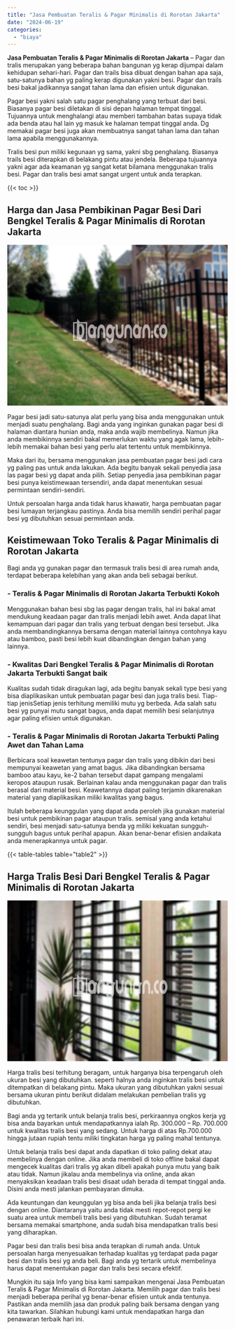 ```yaml
---
title: "Jasa Pembuatan Teralis & Pagar Minimalis di Rorotan Jakarta"
date: "2024-06-19"
categories: 
  - "biaya"
---
```


**Jasa Pembuatan Teralis & Pagar Minimalis di Rorotan Jakarta** – Pagar dan tralis merupakan yang beberapa bahan bangunan yg kerap dijumpai dalam kehidupan sehari-hari. Pagar dan trails bisa dibuat dengan bahan apa saja, satu-satunya bahan yg paling kerap digunakan yakni besi. Pagar dan trails besi bakal jadikannya sangat tahan lama dan efisien untuk digunakan.

Pagar besi yakni salah satu pagar penghalang yang terbuat dari besi. Biasanya pagar besi diletakan di sisi depan halaman tempat tinggal. Tujuannya untuk menghalangi atau memberi tambahan batas supaya tidak ada benda atau hal lain yg masuk ke halaman tempat tinggal anda. Dg memakai pagar besi juga akan membuatnya sangat tahan lama dan tahan lama apabila menggunakannya.

Tralis besi pun miliki kegunaan yg sama, yakni sbg penghalang. Biasanya trails besi diterapkan di belakang pintu atau jendela. Beberapa tujuannya yakni agar ada keamanan yg sangat ketat bilamana menggunakan tralis besi. Pagar dan tralis besi amat sangat urgent untuk anda terapkan.

{{< toc >}}

## Harga dan Jasa Pembikinan Pagar Besi Dari Bengkel Teralis & Pagar Minimalis di Rorotan Jakarta

![Jasa Pembuatan Teralis & Pagar Minimalis di Rorotan Jakarta](/images/pagar-minimalis-murah-14.png)

Pagar besi jadi satu-satunya alat perlu yang bisa anda menggunakan untuk menjadi suatu penghalang. Bagi anda yang inginkan gunakan pagar besi di halaman diantara hunian anda, maka anda wajib membelinya. Namun jika anda membikinnya sendiri bakal memerlukan waktu yang agak lama, lebih-lebih memakai bahan besi yang perlu alat tertentu untuk membikinnya.

Maka dari itu, bersama menggunakan jasa pembuatan pagar besi jadi cara yg paling pas untuk anda lakukan. Ada begitu banyak sekali penyedia jasa las pagar besi yg dapat anda pilih. Setiap penyedia jasa pembikinan pagar besi punya keistimewaan tersendiri, anda dapat menentukan sesuai permintaan sendiri-sendiri.

Untuk persoalan harga anda tidak harus khawatir, harga pembuatan pagar besi lumayan terjangkau pastinya. Anda bisa memilih sendiri perihal pagar besi yg dibutuhkan sesuai permintaan anda.

## Keistimewaan Toko Teralis & Pagar Minimalis di Rorotan Jakarta

Bagi anda yg gunakan pagar dan termasuk tralis besi di area rumah anda, terdapat beberapa kelebihan yang akan anda beli sebagai berikut.

### \- Teralis & Pagar Minimalis di Rorotan Jakarta Terbukti Kokoh

Menggunakan bahan besi sbg las pagar dengan tralis, hal ini bakal amat mendukung keadaan pagar dan tralis menjadi lebih awet. Anda dapat lihat kemampuan dari pagar dan tralis yang terbuat dengan besi tersebut. Jika anda membandingkannya bersama dengan material lainnya contohnya kayu atau bamboo, pasti besi lebih kuat dibandingkan dengan bahan yang lainnya.

### \- Kwalitas Dari Bengkel Teralis & Pagar Minimalis di Rorotan Jakarta Terbukti Sangat baik

Kualitas sudah tidak diragukan lagi, ada begitu banyak sekali type besi yang bisa diaplikasikan untuk pembuatan pagar besi dan juga tralis besi. Tiap-tiap jenisSetiap jenis terhitung memiliki mutu yg berbeda. Ada salah satu besi yg punyai mutu sangat bagus, anda dapat memilih besi selanjutnya agar paling efisien untuk digunakan.

### \- Teralis & Pagar Minimalis di Rorotan Jakarta Terbukti Paling Awet dan Tahan Lama

Berbicara soal keawetan tentunya pagar dan tralis yang dibikin dari besi mempunyai keawetan yang amat bagus. Jika dibandingkan bersama bamboo atau kayu, ke-2 bahan tersebut dapat gampang mengalami keropos ataupun rusak. Berlainan kalau anda menggunakan pagar dan tralis berasal dari material besi. Keawetannya dapat paling terjamin dikarenakan material yang diaplikasikan miliki kwalitas yang bagus.

Itulah beberapa keunggulan yang dapat anda peroleh jika gunakan material besi untuk pembikinan pagar ataupun tralis. semisal yang anda ketahui sendiri, besi menjadi satu-satunya benda yg miliki kekuatan sungguh-sungguh bagus untuk perihal apapun. Akan benar-benar efisien andaikata anda menerapkannya untuk pagar.

{{< table-tables table="table2" >}}

## Harga Tralis Besi Dari Bengkel Teralis & Pagar Minimalis di Rorotan Jakarta

![Jasa Pembuatan Teralis & Pagar Minimalis di Rorotan Jakarta](/images/teralis-minimalis-murah-24.png)

Harga tralis besi terhitung beragam, untuk harganya bisa terpengaruh oleh ukuran besi yang dibutuhkan. seperti halnya anda inginkan tralis besi untuk ditempatkan di belakang pintu. Maka ukuran yang dibutuhkan yakni sesuai bersama ukuran pintu berikut didalam melakukan pembelian tralis yg dibutuhkan.

Bagi anda yg tertarik untuk belanja tralis besi, perkiraannya ongkos kerja yg bisa anda bayarkan untuk mendapatkannya ialah Rp. 300.000 – Rp. 700.000 untuk kwalitas tralis besi yang sedang. Untuk harga di atas Rp.700.000 hingga jutaan rupiah tentu miliki tingkatan harga yg paling mahal tentunya.

Untuk belanja tralis besi dapat anda dapatkan di toko paling dekat atau membelinya dengan online. Jika anda membeli di toko offline bakal dapat mengecek kualitas dari tralis yg akan dibeli apakah punya mutu yang baik atau tidak. Namun jikalau anda membelinya via online, anda akan menyaksikan keadaan tralis besi disaat udah berada di tempat tinggal anda. Disini anda mesti jalankan pembayaran dimuka.

Ada keuntungan dan keunggulan yg bisa anda beli jika belanja tralis besi dengan online. Diantaranya yaitu anda tidak mesti repot-repot pergi ke suatu area untuk membeli tralis besi yang dibutuhkan. Sudah teramat bersama memakai smartphone, anda sudah bisa mendapatkan tralis besi yang diharapkan.

Pagar besi dan tralis besi bisa anda terapkan di rumah anda. Untuk persoalan harga menyesuaikan terhadap kualitas yg terdapat pada pagar besi dan tralis besi yg anda beli. Bagi anda yg tertarik untuk membelinya harus dapat menentukan pagar dan tralis besi secara efektif.

Mungkin itu saja Info yang bisa kami sampaikan mengenai Jasa Pembuatan Teralis & Pagar Minimalis di Rorotan Jakarta. Memilih pagar dan tralis besi menjadi beberapa perihal yg benar-benar efisien untuk anda tentunya. Pastikan anda memilih jasa dan produk paling baik bersama dengan yang kita tawarkan. Silahkan hubungi kami untuk mendapatkan harga dan penawaran terbaik hari ini.
